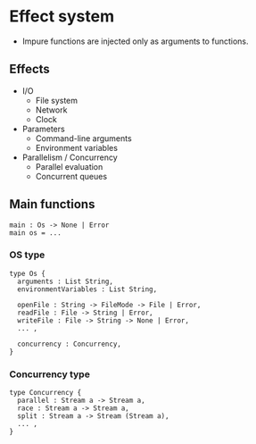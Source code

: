 # Effect system

- Impure functions are injected only as arguments to functions.

## Effects

- I/O
  - File system
  - Network
  - Clock
- Parameters
  - Command-line arguments
  - Environment variables
- Parallelism / Concurrency
  - Parallel evaluation
  - Concurrent queues

## Main functions

```
main : Os -> None | Error
main os = ...
```

### OS type

```
type Os {
  arguments : List String,
  environmentVariables : List String,

  openFile : String -> FileMode -> File | Error,
  readFile : File -> String | Error,
  writeFile : File -> String -> None | Error,
  ... ,

  concurrency : Concurrency,
}
```

### Concurrency type

```
type Concurrency {
  parallel : Stream a -> Stream a,
  race : Stream a -> Stream a,
  split : Stream a -> Stream (Stream a),
  ... ,
}
```
